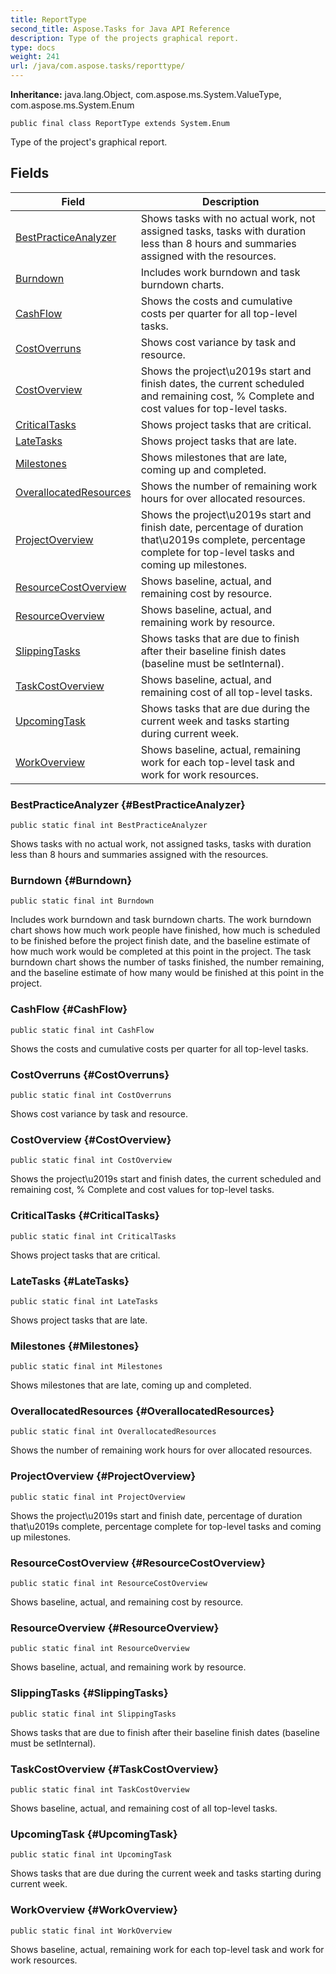 ```yaml
---
title: ReportType
second_title: Aspose.Tasks for Java API Reference
description: Type of the projects graphical report.
type: docs
weight: 241
url: /java/com.aspose.tasks/reporttype/
---
```


**Inheritance:**
java.lang.Object, com.aspose.ms.System.ValueType, com.aspose.ms.System.Enum
```
public final class ReportType extends System.Enum
```

Type of the project's graphical report.
## Fields

| Field | Description |
| --- | --- |
| [BestPracticeAnalyzer](#BestPracticeAnalyzer) | Shows tasks with no actual work, not assigned tasks, tasks with duration less than 8 hours and summaries assigned with the resources. |
| [Burndown](#Burndown) | Includes work burndown and task burndown charts. |
| [CashFlow](#CashFlow) | Shows the costs and cumulative costs per quarter for all top-level tasks. |
| [CostOverruns](#CostOverruns) | Shows cost variance by task and resource. |
| [CostOverview](#CostOverview) | Shows the project\\u2019s start and finish dates, the current scheduled and remaining cost, % Complete and cost values for top-level tasks. |
| [CriticalTasks](#CriticalTasks) | Shows project tasks that are critical. |
| [LateTasks](#LateTasks) | Shows project tasks that are late. |
| [Milestones](#Milestones) | Shows milestones that are late, coming up and completed. |
| [OverallocatedResources](#OverallocatedResources) | Shows the number of remaining work hours for over allocated resources. |
| [ProjectOverview](#ProjectOverview) | Shows the project\\u2019s start and finish date, percentage of duration that\\u2019s complete, percentage complete for top-level tasks and coming up milestones. |
| [ResourceCostOverview](#ResourceCostOverview) | Shows baseline, actual, and remaining cost by resource. |
| [ResourceOverview](#ResourceOverview) | Shows baseline, actual, and remaining work by resource. |
| [SlippingTasks](#SlippingTasks) | Shows tasks that are due to finish after their baseline finish dates (baseline must be setInternal). |
| [TaskCostOverview](#TaskCostOverview) | Shows baseline, actual, and remaining cost of all top-level tasks. |
| [UpcomingTask](#UpcomingTask) | Shows tasks that are due during the current week and tasks starting during current week. |
| [WorkOverview](#WorkOverview) | Shows baseline, actual, remaining work for each top-level task and work for work resources. |
### BestPracticeAnalyzer {#BestPracticeAnalyzer}
```
public static final int BestPracticeAnalyzer
```


Shows tasks with no actual work, not assigned tasks, tasks with duration less than 8 hours and summaries assigned with the resources.

### Burndown {#Burndown}
```
public static final int Burndown
```


Includes work burndown and task burndown charts. The work burndown chart shows how much work people have finished, how much is scheduled to be finished before the project finish date, and the baseline estimate of how much work would be completed at this point in the project. The task burndown chart shows the number of tasks finished, the number remaining, and the baseline estimate of how many would be finished at this point in the project.

### CashFlow {#CashFlow}
```
public static final int CashFlow
```


Shows the costs and cumulative costs per quarter for all top-level tasks.

### CostOverruns {#CostOverruns}
```
public static final int CostOverruns
```


Shows cost variance by task and resource.

### CostOverview {#CostOverview}
```
public static final int CostOverview
```


Shows the project\\u2019s start and finish dates, the current scheduled and remaining cost, % Complete and cost values for top-level tasks.

### CriticalTasks {#CriticalTasks}
```
public static final int CriticalTasks
```


Shows project tasks that are critical.

### LateTasks {#LateTasks}
```
public static final int LateTasks
```


Shows project tasks that are late.

### Milestones {#Milestones}
```
public static final int Milestones
```


Shows milestones that are late, coming up and completed.

### OverallocatedResources {#OverallocatedResources}
```
public static final int OverallocatedResources
```


Shows the number of remaining work hours for over allocated resources.

### ProjectOverview {#ProjectOverview}
```
public static final int ProjectOverview
```


Shows the project\\u2019s start and finish date, percentage of duration that\\u2019s complete, percentage complete for top-level tasks and coming up milestones.

### ResourceCostOverview {#ResourceCostOverview}
```
public static final int ResourceCostOverview
```


Shows baseline, actual, and remaining cost by resource.

### ResourceOverview {#ResourceOverview}
```
public static final int ResourceOverview
```


Shows baseline, actual, and remaining work by resource.

### SlippingTasks {#SlippingTasks}
```
public static final int SlippingTasks
```


Shows tasks that are due to finish after their baseline finish dates (baseline must be setInternal).

### TaskCostOverview {#TaskCostOverview}
```
public static final int TaskCostOverview
```


Shows baseline, actual, and remaining cost of all top-level tasks.

### UpcomingTask {#UpcomingTask}
```
public static final int UpcomingTask
```


Shows tasks that are due during the current week and tasks starting during current week.

### WorkOverview {#WorkOverview}
```
public static final int WorkOverview
```


Shows baseline, actual, remaining work for each top-level task and work for work resources.


